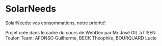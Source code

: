 # SolarNeeds
SolarNeeds:  vos consommations, notre priorité!

Projet crée dans le cadre du cours de WebDev par Mr José GIL à l'ISEN Toulon
Team: AFONSO Guilherme, BECK Théophile, BOURQUARD Lucie
